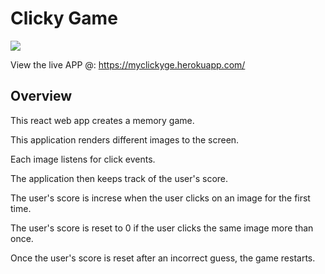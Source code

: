 # Clicky Game
<img src="https://lh3.googleusercontent.com/5mWO7TT179FKtt2deJUeH82NLbAXem345H7JWNV8xjMePx7_G3pEIHQqNAdCoOUBOeruZjgCsQ4-IRY5bPxw=w1920-h910" />


View the live APP @: https://myclickyge.herokuapp.com/


## Overview
This react web app creates a memory game. 

This application renders different images to the screen. 

Each image listens for click events.

The application then  keeps track of the user's score. 

The user's score is increse when the user clicks on an image for the first time. 

The user's score is reset to 0 if the user clicks the same image more than once.

Once the user's score is reset after an incorrect guess, the game restarts.
